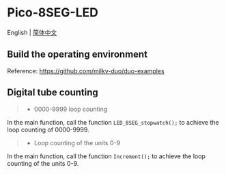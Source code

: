 # Pico-8SEG-LED

English | [简体中文](https://github.com/zwyzwm/Pico-8SEG-LED/blob/main/README.zh.md)

## Build the operating environment

Reference: https://github.com/milkv-duo/duo-examples

## Digital tube counting

> - 0000-9999 loop counting

In the main function, call the function `LED_8SEG_stopwatch();` to achieve the loop counting of 0000-9999.

> - Loop counting of the units 0-9

In the main function, call the function `Increment();` to achieve the loop counting of the units 0-9.
